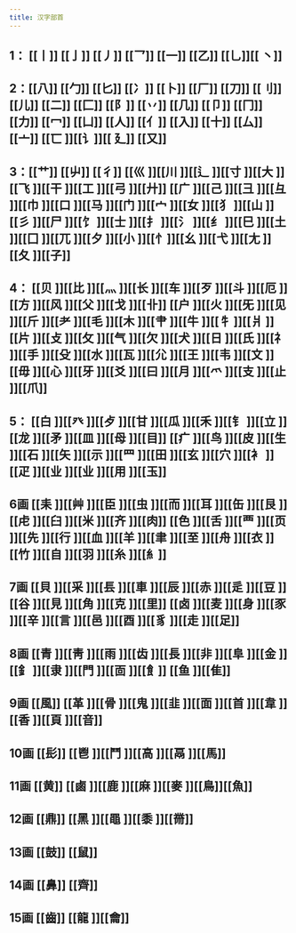 ```yaml
---
title: 汉字部首
---
```


## 1： [[丨]] [[亅]] [[丿]] [[乛]] [[一]] [[乙]] [[乚]][[ 丶]]
## 2：[[八]] [[勹]] [[匕]] [[冫]] [[卜]] [[厂]] [[刀]] [[刂]] [[儿]] [[二]] [[匚]] [[阝]] [[丷]] [[几]] [[卩]] [[冂]] [[力]] [[冖]] [[凵]] [[人]] [[亻]] [[入]] [[十]] [[厶]] [[亠]] [[匸 ]][[讠]][[ 廴]] [[又]]
## 3：[[艹]] [[屮]] [[彳]] [[巛 ]][[川 ]][[辶 ]][[寸 ]][[大 ]][[飞 ]][[干 ]][[工 ]][[弓 ]][[廾]] [[广 ]][[己 ]][[彐 ]][[彑 ]][[巾 ]][[口 ]][[马 ]][[门 ]][[宀 ]][[女 ]][[犭 ]][[山 ]][[彡 ]][[尸 ]][[饣 ]][[士 ]][[扌 ]][[氵 ]][[纟 ]][[巳 ]][[土 ]][[囗 ]][[兀 ]][[夕 ]][[小 ]][[忄]][[幺 ]][[弋 ]][[尢 ]][[夂 ]][[子]]
## 4： [[贝 ]][[比 ]][[灬 ]][[长 ]][[车 ]][[歹 ]][[斗 ]][[厄 ]][[方 ]][[风 ]][[父 ]][[戈 ]][[卝]] [[户 ]][[火 ]][[旡 ]][[见 ]][[斤 ]][[耂 ]][[毛 ]][[木 ]][[肀 ]][[牛 ]][[牜 ]][[爿 ]][[片 ]][[攴 ]][[攵 ]][[气 ]][[欠 ]][[犬 ]][[日 ]][[氏 ]][[礻 ]][[手 ]][[殳 ]][[水 ]][[瓦 ]][[尣 ]][[王 ]][[韦 ]][[文 ]][[毋 ]][[心 ]][[牙 ]][[爻 ]][[曰 ]][[月 ]][[爫 ]][[支 ]][[止 ]][[爪]]
## 5： [[白 ]][[癶 ]][[歺 ]][[甘 ]][[瓜 ]][[禾 ]][[钅 ]][[立 ]][[龙 ]][[矛 ]][[皿 ]][[母 ]][[目]] [[疒 ]][[鸟 ]][[皮 ]][[生 ]][[石 ]][[矢 ]][[示 ]][[罒 ]][[田 ]][[玄 ]][[穴 ]][[衤 ]][[疋 ]][[业 ]][[业 ]][[用 ]][[玉]]
## 6画 [[耒 ]][[艸 ]][[臣 ]][[虫 ]][[而 ]][[耳 ]][[缶 ]][[艮 ]][[虍 ]][[臼 ]][[米 ]][[齐 ]][[肉]] [[色 ]][[舌 ]][[覀 ]][[页 ]][[先 ]][[行 ]][[血 ]][[羊 ]][[聿 ]][[至 ]][[舟 ]][[衣 ]][[竹 ]][[自 ]][[羽 ]][[糸 ]][[糹]]
## 7画 [[貝 ]][[采 ]][[镸 ]][[車 ]][[辰 ]][[赤 ]][[辵 ]][[豆 ]][[谷 ]][[見 ]][[角 ]][[克 ]][[里]] [[卤 ]][[麦 ]][[身 ]][[豕 ]][[辛 ]][[言 ]][[邑 ]][[酉 ]][[豸 ]][[走 ]][[足]]
## 8画 [[青 ]][[靑 ]][[雨 ]][[齿 ]][[長 ]][[非 ]][[阜 ]][[金 ]][[釒 ]][[隶 ]][[門 ]][[靣 ]][[飠]] [[鱼 ]][[隹]]
## 9画 [[風]] [[革 ]][[骨 ]][[鬼 ]][[韭 ]][[面 ]][[首 ]][[韋 ]][[香 ]][[頁 ]][[音]]
## 10画 [[髟]] [[鬯 ]][[鬥 ]][[高 ]][[鬲 ]][[馬]]
## 11画 [[黄]] [[鹵 ]][[鹿 ]][[麻 ]][[麥 ]][[鳥]][[魚]]
## 12画 [[鼎]] [[黑 ]][[黽 ]][[黍 ]][[黹]]
## 13画 [[鼓]] [[鼠]]
## 14画 [[鼻]] [[齊]]
## 15画 [[齒]] [[龍 ]][[龠]]

